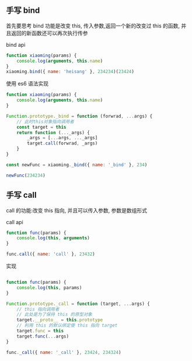 ## 手写 bind

首先要思考 bind 功能是改变 this, 传入参数,返回一个新的改变过 this 的函数, 并且返回的新函数还可以再次执行传参

bind api

```js
function xiaoming(params) {
	console.log(arguments, this.name)
}
xiaoming.bind({ name: 'heisang' }, 234234)(23424)
```

使用 es6 语法实现

```js
function xiaoming(params) {
	console.log(arguments, this.name)
}

Function.prototype._bind = function (forwrad, ...args) {
	// 此时this对象指向调用者
	const target = this
	return function (..._args) {
		_args = [...args, ..._args]
		target.call(forwrad, _args)
	}
}

const newFunc = xiaoming._bind({ name: '_bind' }, 234)

newFunc(234234)
```

## 手写 call

call 的功能:改变 this 指向, 并且可以传入参数, 参数是数组形式


call api

```js
function func(params) {
	console.log(this, arguments)
}

func.call({ name: 'call' }, 23432)
```
实现

```js

function func(params) {
	console.log(this, params)
}

Function.prototype._call = function (target, ...args) {
	// this 指向调用者
	// 此处是为了保持 this 的原型对象
	target.__proto__ = this.prototype
	// 利用 this 的默认绑定使 this 指向 target
	target.func = this
	target.func(...args)
}

func._call({ name: '_call' }, 23424, 234324)

```